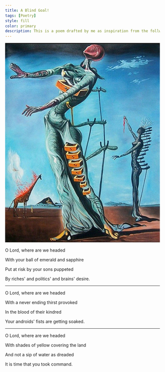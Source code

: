 ```yaml
---
title: A Blind Goal!
tags: [Poetry]
style: fill
color: primary
description: This is a poem drafted by me as inspiration from the follwing painting. Do try giving it a read!
---
```


![](/images/the-burning-giraffe-salvador-dali.jpg)

O Lord, where are we headed

With your ball of emerald and sapphire

Put at risk by your sons puppeted

By riches' and politics' and brains' desire.

---

O Lord, where are we headed

With a never ending thirst provoked

In the blood of their kindred

Your androids' fists are getting soaked.

---

O Lord, where are we headed

With shades of yellow covering the land

And not a sip of water as dreaded

It is time that you took command.